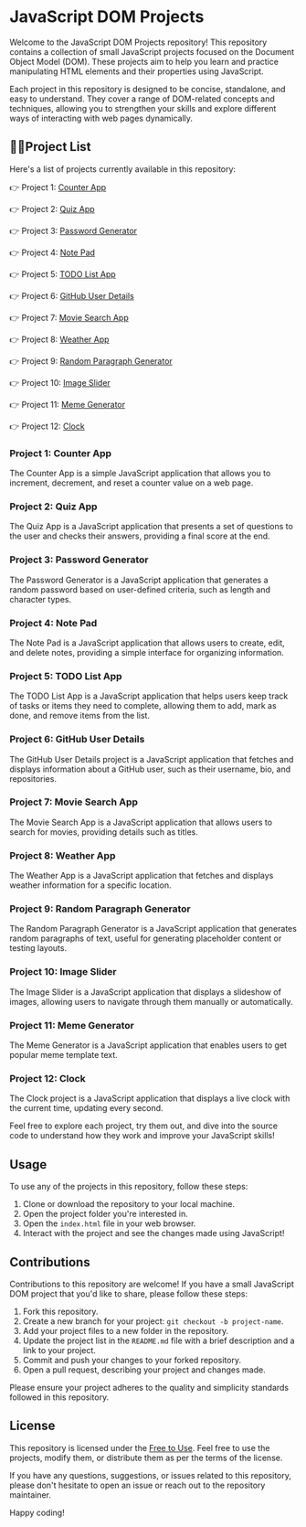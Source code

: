 # JavaScript DOM Projects

Welcome to the JavaScript DOM Projects repository! This repository contains a collection of small JavaScript projects focused on the Document Object Model (DOM). These projects aim to help you learn and practice manipulating HTML elements and their properties using JavaScript.

Each project in this repository is designed to be concise, standalone, and easy to understand. They cover a range of DOM-related concepts and techniques, allowing you to strengthen your skills and explore different ways of interacting with web pages dynamically.

## 🧑‍💻Project List

Here's a list of projects currently available in this repository:

👉 Project 1: [Counter App](./1.%20Counter) 

👉 Project 2: [Quiz App](./2.%20Quiz%20App)

👉 Project 3: [Password Generator](./3.%20Password%20Generator)

👉 Project 4: [Note Pad](./4.%20Note%20Pade)

👉 Project 5: [TODO List App](./5.%20ToDo%20List%20App)

👉 Project 6: [GitHub User Details](./6.%20GitHub%20User%20Details)

👉 Project 7: [Movie Search App](./7.%20Movie%20Search%20App)

👉 Project 8: [Weather App](./8.%20Weather%20App)

👉 Project 9: [Random Paragraph Generator](./9.%20Random%20Paragraph%20Generator)

👉 Project 10: [Image Slider](./10.%20Imgage%20Slider)

👉 Project 11: [Meme Generator](./11.%20Meme%20Generator)

👉 Project 12: [Clock](./12.%20Clock)

### Project 1: Counter App

The Counter App is a simple JavaScript application that allows you to increment, decrement, and reset a counter value on a web page.

### Project 2: Quiz App

The Quiz App is a JavaScript application that presents a set of questions to the user and checks their answers, providing a final score at the end.

### Project 3: Password Generator

The Password Generator is a JavaScript application that generates a random password based on user-defined criteria, such as length and character types.

### Project 4: Note Pad

The Note Pad is a JavaScript application that allows users to create, edit, and delete notes, providing a simple interface for organizing information.

### Project 5: TODO List App

The TODO List App is a JavaScript application that helps users keep track of tasks or items they need to complete, allowing them to add, mark as done, and remove items from the list.

### Project 6: GitHub User Details

The GitHub User Details project is a JavaScript application that fetches and displays information about a GitHub user, such as their username, bio, and repositories.

### Project 7: Movie Search App

The Movie Search App is a JavaScript application that allows users to search for movies, providing details such as titles.

### Project 8: Weather App

The Weather App is a JavaScript application that fetches and displays weather information for a specific location.

### Project 9: Random Paragraph Generator

The Random Paragraph Generator is a JavaScript application that generates random paragraphs of text, useful for generating placeholder content or testing layouts.

### Project 10: Image Slider

The Image Slider is a JavaScript application that displays a slideshow of images, allowing users to navigate through them manually or automatically.

### Project 11: Meme Generator

The Meme Generator is a JavaScript application that enables users to get popular meme template text.

### Project 12: Clock

The Clock project is a JavaScript application that displays a live clock with the current time, updating every second.

Feel free to explore each project, try them out, and dive into the source code to understand how they work and improve your JavaScript skills!

## Usage

To use any of the projects in this repository, follow these steps:

1. Clone or download the repository to your local machine.
2. Open the project folder you're interested in.
3. Open the `index.html` file in your web browser.
4. Interact with the project and see the changes made using JavaScript!

## Contributions

Contributions to this repository are welcome! If you have a small JavaScript DOM project that you'd like to share, please follow these steps:

1. Fork this repository.
2. Create a new branch for your project: `git checkout -b project-name`.
3. Add your project files to a new folder in the repository.
4. Update the project list in the `README.md` file with a brief description and a link to your project.
5. Commit and push your changes to your forked repository.
6. Open a pull request, describing your project and changes made.

Please ensure your project adheres to the quality and simplicity standards followed in this repository.

## License

This repository is licensed under the [Free to Use](LICENSE.md). Feel free to use the projects, modify them, or distribute them as per the terms of the license.

If you have any questions, suggestions, or issues related to this repository, please don't hesitate to open an issue or reach out to the repository maintainer.

Happy coding!

